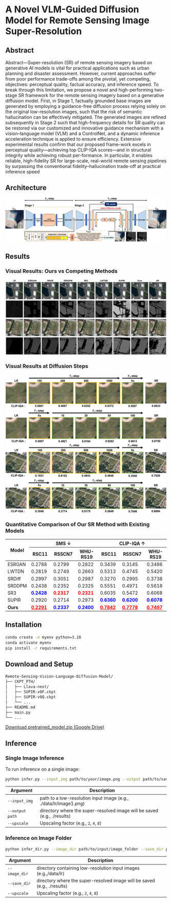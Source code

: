 # A Novel VLM-Guided Diffusion Model for Remote Sensing Image Super-Resolution

## Abstract

Abstract—Super-resolution (SR) of remote sensing imagery based on generative AI models is vital for practical applications
such as urban planning and disaster assessment. However, current approaches suffer from poor performance trade-offs
among the pivotal, yet competing, objectives: perceptual quality, factual accuracy, and inference speed. To break through this limitation, we propose a novel and high-performing two-stage SR framework for the remote sensing imagery based on a generative diffusion model. First, in Stage 1, factually grounded base images are generated by employing a guidance-free diffusion process relying solely on the original low-resolution images, such that the risk of semantic hallucination can be effectively mitigated.
The generated images are refined subsequently in Stage 2 such that high-frequency details for SR quality can be restored via
our customized and innovative guidance mechanism with a vision–language model (VLM) and a ControlNet, and a dynamic
inference acceleration technique is applied to ensure efficiency.
Extensive experimental results confirm that our proposed frame-work excels in perceptual quality—achieving top CLIP-IQA
scores—and in structural integrity while achieving robust per-formance. In particular, it enables reliable, high-fidelity SR for large-scale, real-world remote sensing pipelines by surpassing the conventional fidelity–hallucination trade-off at practical inference speed

## Architecture

![architecture](./assets/architecture.png)

## Results

### Visual Results: Ours vs Competing Methods

![architecture](./assets/result1.png)

### Visual Results at Diffusion Steps

![architecture](./assets/result2.png)

### Quantitative Comparison of Our SR Method with Existing Models

<table>
  <thead>
    <tr>
      <th rowspan="2">Model</th>
      <th colspan="3">SMS ↓</th>
      <th colspan="3">CLIP-IQA ↑</th>
    </tr>
    <tr>
      <th style="width:100px;">RSC11</th>
      <th style="width:100px;">RSSCN7</th>
      <th style="width:100px;">WHU-RS19</th>
      <th style="width:100px;">RSC11</th>
      <th style="width:100px;">RSSCN7</th>
      <th style="width:100px;">WHU-RS19</th>
    </tr>
  </thead>
  <tbody>
    <tr>
      <td>ESRGAN</td>
      <td>0.2788</td><td>0.2799</td><td>0.2822</td>
      <td>0.3439</td><td>0.3145</td><td>0.3486</td>
    </tr>
    <tr>
      <td>LWTDN</td>
      <td>0.2819</td><td>0.2749</td><td>0.2663</td>
      <td>0.5313</td><td>0.4745</td><td>0.5420</td>
    </tr>
    <tr>
      <td>SRDiff</td>
      <td>0.2997</td><td>0.3051</td><td>0.2987</td>
      <td>0.3270</td><td>0.2995</td><td>0.3738</td>
    </tr>
    <tr>
      <td>SRDDPM</td>
      <td>0.2438</td><td>0.2352</td><td>0.2325</td>
      <td>0.5551</td><td>0.4971</td><td>0.5618</td>
    </tr>
    <tr>
      <td>SR3</td>
      <td style="color: blue;"><b>0.2428</b></td><td style="color: red;"><b>0.2317</b></td><td style="color: red;"><b>0.2321</b></td>
      <td>0.6035</td><td>0.5472</td><td>0.6068</td>
    </tr>
    <tr>
      <td>SUPIR</td>
      <td>0.2920</td><td>0.2714</td><td>0.2973</td>
      <td style="color: blue;"><b>0.6360</b></td><td style="color: blue;"><b>0.6200</b></td><td style="color: blue;"><b>0.6078</b></td>
    </tr>
    <tr>
      <td><b>Ours</b></td>
      <td style="color: red;"><b><u>0.2291</u></b></td><td style="color: blue;"><b>0.2337</b></td><td style="color: blue;"><b>0.2400</b></td>
      <td style="color: red;"><b><u>0.7842</u></b></td><td style="color: red;"><b><u>0.7778</u></b></td><td style="color: red;"><b><u>0.7497</u></b></td>
    </tr>
  </tbody>
</table>

## Installation

```sh
conda create -n myenv python=3.10
conda activate myenv
pip install -r requirements.txt
```

## Download and Setup
```
Remote-Sensing-Vision-Language-Diffusion-Model/
├── CKPT_PTH/
│   ├── Llava-next/
│   ├── SUPIR-v0F.ckpt
│   ├── SUPIR-v0Q.ckpt
│   └── ...
├── README.md
├── main.py
└── ...
```
[Download pretrained_model.zip (Google Drive)](https://drive.google.com/uc?export=download&id=YOUR_FILE_ID)

## Inference

### Single Image Inference

To run inference on a single image:

```sh
python infer.py --input_img path/to/your/image.png --output path/to/save/results --upscale 8
```

| Argument | Description |
|----------------|-------------|
|`--input_img` | path to a low-resolution input image (e.g., ./data/lr/image1.png) |
| `--output path` | directory where the super-resolved image will be saved (e.g., ./results) |
| `--upscale` | Upscaling factor (e.g., `2`, `4`, `8`) |

### Inference on Image Folder

```sh
python infer_dir.py --image_dir path/to/input/image_folder --save_dir path/to/save/results --upscale 8
```

| Argument | Description |
|----------------|-------------|
| `--image_dir` | directory containing low-resolution input images (e.g.,/data/lr) |
| `--save_dir` | directory where the super-resolved image will be saved (e.g., ./results) |
| `--upscale` | Upscaling factor (e.g., `2`, `4`, `8`) |
